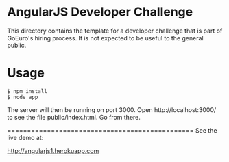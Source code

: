 # AngularJS Developer Challenge

This directory contains the template for a developer challenge that is
part of GoEuro's hiring process.  It is not expected to be useful to
the general public.

# Usage

```
$ npm install
$ node app
```
   
The server will then be running on port 3000.  Open 
http://localhost:3000/ to see the file public/index.html.  Go from
there.

===============================================
See the live demo at:

http://angularjs1.herokuapp.com